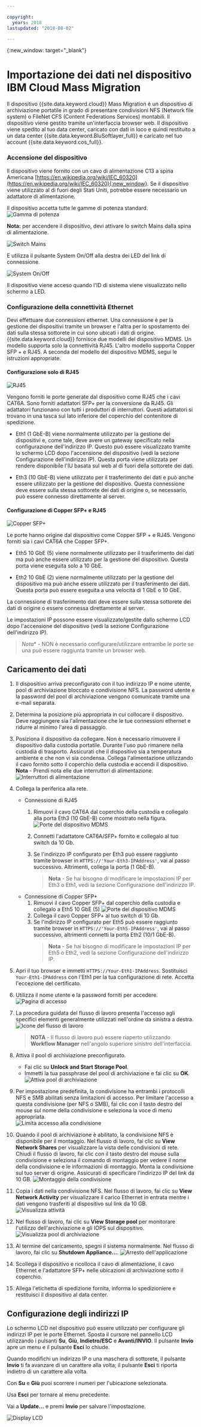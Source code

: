 ```yaml
---

copyright:
  years: 2018
lastupdated: "2018-08-02"

---
```

{:new_window: target="_blank"}

# Importazione dei dati nel dispositivo IBM Cloud Mass Migration

Il dispositivo {{site.data.keyword.cloud}} Mass Migration è un dispositivo di archiviazione portatile in grado di presentare condivisioni NFS (Network file system) o FileNet CFS (Content Federations Services) montabili. Il dispositivo viene gestito tramite un'interfaccia browser web. Il dispositivo viene spedito al tuo data center, caricato con dati in loco e quindi restituito a un data center {{site.data.keyword.BluSoftlayer_full}} e caricato nel tuo account {{site.data.keyword.cos_full}}.


### Accensione del dispositivo

Il dispositivo viene fornito con un cavo di alimentazione C13 a spina Americana [https://en.wikipedia.org/wiki/IEC_60320](https://en.wikipedia.org/wiki/IEC_60320){:new_window}. Se il dispositivo viene utilizzato al di fuori degli Stati Uniti, potrebbe essere necessario un adattatore di alimentazione.

Il dispositivo accetta tutte le gamme di potenza standard.
![Gamma di potenza](/images/PowerRating.png)

**Nota:** per accendere il dispositivo, devi attivare lo switch Mains dalla spina di alimentazione.

![Switch Mains](/images/MDMSPowerOnOff.png)

E utilizza il pulsante System On/Off alla destra dei LED del link di connessione.

![System On/Off](/images/MDMSSystemOnOff.png)

Il dispositivo viene acceso quando l'ID di sistema viene visualizzato nello schermo a LED.


### Configurazione della connettività Ethernet

Devi effettuare due connessioni ethernet. Una connessione è per la gestione dei dispositivi tramite un browser e l'altra per lo spostamento dei dati sulla stessa sottorete in cui sono ubicati i dati di origine.
{{site.data.keyword.cloud}} fornisce due modelli del dispositivo MDMS. Un modello supporta solo la connettività RJ45. L'altro modello supporta Copper SFP + e RJ45. A seconda del modello del dispositivo MDMS, segui le istruzioni appropriate.


#### Configurazione solo di RJ45

![RJ45](/images/RJ45PortZoom.png)

Vengono forniti le porte generate dal dispositivo come RJ45 che i cavi CAT6A. Sono forniti adattatori SFP+ per la conversione da RJ45. Gli adattatori funzionano con tutti i produttori di interruttori. Questi adattatori si trovano in una tasca sul lato inferiore del coperchio del contenitore di spedizione.

- Eth1 (1 GbE-B) viene normalmente utilizzato per la gestione dei dispositivi e, come tale, deve avere un gateway specificato nella configurazione dell'indirizzo IP.  Questo può essere visualizzato tramite lo schermo LCD dopo l'accensione del dispositivo (vedi la sezione Configurazione dell'indirizzo IP). Questa porta viene utilizzata per rendere disponibile l'IU basata sul web al di fuori della sottorete dei dati.

- Eth3 (10 GbE-B) viene utilizzato per il trasferimento dei dati e può anche essere utilizzato per la gestione del dispositivo. Questa connessione deve essere sulla stessa sottorete dei dati di origine o, se necessario, può essere connesso direttamente al server.


#### Configurazione di Copper SFP+ e RJ45

![Copper SFP+](/images/sfp-ports-sized-port5.png)

Le porte hanno origine dal dispositivo come Copper SFP + e RJ45. Vengono forniti sia i cavi CAT6A che Copper SFP+.

- Eth5 10 GbE (5) viene normalmente utilizzato per il trasferimento dei dati ma può anche essere utilizzato per la gestione del dispositivo. Questa porta viene eseguita solo a 10 GbE.

- Eth2 10 GbE (2) viene normalmente utilizzato per la gestione del dispositivo ma può anche essere utilizzato per il trasferimento dei dati. Questa porta può essere eseguita a una velocità di 1 GbE o 10 GbE. 


La connessione di trasferimento dati deve essere sulla stessa sottorete dei dati di origine o essere connessa direttamente al server.

Le impostazioni IP possono essere visualizzate/gestite dallo schermo LCD dopo l'accensione del dispositivo (vedi la sezione Configurazione dell'indirizzo IP). 

>*Nota** - NON è necessario configurare/utilizzare entrambe le porte se una può essere raggiunta tramite un browser web.


## Caricamento dei dati

1.	Il dispositivo arriva preconfigurato con il tuo indirizzo IP e nome utente, pool di archiviazione bloccato e condivisione NFS. La password utente e la password del pool di archiviazione vengono comunicate tramite una e-mail separata.

2.	Determina la posizione più appropriata in cui collocare il dispositivo. Deve raggiungere sia l'alimentazione che le tue connessioni ethernet e ridurre al minimo l'area di passaggio.

3.	Posiziona il dispositivo da collegare. Non è necessario rimuovere il dispositivo dalla custodia portatile. Durante l'uso può rimanere nella custodia di trasporto. Assicurati che il dispositivo sia a temperatura ambiente e che non vi sia condensa. Collega l'alimentazione utilizzando il cavo fornito sotto il coperchio della custodia e accendi il dispositivo.<br/>
    **Nota** - Prendi nota elle due interruttori di alimentazione.
    ![Interruttori di alimentazione](/images/MDMSPowerSwitch.png) 

4. Collega la periferica alla rete.
    - Connessione di RJ45 
  	  1. Rimuovi il cavo CAT6A dal coperchio della custodia e collegalo alla porta Eth3 (10 GbE-B) come mostrato nella figura.
      ![Porte del dispositivo MDMS](/images/MDMSNewEth1and3.png)
      
      2. Connetti l'adattatore CAT6A/SFP+ fornito e collegalo al tuo switch da 10 Gb.
      3. Se l'indirizzo IP configurato per Eth3 può essere raggiunto tramite browser in `HTTPS://'Your-Eth3-IPAddress'`, vai al passo successivo. Altrimenti, collega la porta (1 GbE-B).<br/>
         >**Nota** - Se hai bisogno di modificare le impostazioni IP per Eth3 o Eth1, vedi la sezione Configurazione dell'indirizzo IP.
    - Connessione di Copper SFP+
      1. Rimuovi il cavo Copper SFP+ dal coperchio della custodia e collegalo a Eth5 10 GbE (5)
         ![Porte del dispositivo MDMS](/images/sfp-ports-sized-ports-labeled.png)
      2. Collega il cavo Copper SFP+ al tuo switch di 10 Gb.
      3. Se l'indirizzo IP configurato per Eth5 può essere raggiunto tramite browser in `HTTPS://'Your-Eth5-IPAddress'`, vai al passo successivo, altrimenti connetti la porta Eth2 (10/1 GbE-B).<br/>
         >**Nota** - Se hai bisogno di modificare le impostazioni IP per Eth5 o Eth2, vedi la sezione Configurazione dell'indirizzo IP.


5. Apri il tuo browser e immetti `HTTPS://Your-Eth1-IPAddress`. Sostituisci `Your-Eth1-IPAddress` con l'Eth1 per la tua configurazione di rete. Accetta l'eccezione del certificato.

6. Utilizza il nome utente e la password forniti per accedere.<br/>
    ![Pagina di accesso](/images/Login.png)

7. La procedura guidata del flusso di lavoro presenta l'accesso agli specifici elementi generalmente utilizzati nell'ordine da sinistra a destra.  <br/>
    ![Icone del flusso di lavoro](/images/workflow.png) <br/>
    >**NOTA** - Il flusso di lavoro può essere riaperto utilizzando **Workflow Manager** nell'angolo superiore sinistro dell'interfaccia.

8.	Attiva il pool di archiviazione preconfigurato.
    - Fai clic su **Unlock and Start Storage Pool**.
    - Immetti la tua passphrase del pool di archiviazione e fai clic su **OK**.
    ![Attiva pool di archiviazione](/images/UnlockPool.png)

9. Per impostazione predefinita, la condivisione ha entrambi i protocolli NFS e SMB abilitati senza limitazioni di accesso. Per limitare l'accesso a questa condivisione (per NFS o SMB), fai clic con il tasto destro del mouse sul nome della condivisione e seleziona la voce di menu appropriata.<br/>
   ![Limita accesso alla condivisione](/images/ShareControls.png)

10. Quando il pool di archiviazione è abilitato, la condivisione NFS è disponibile per il montaggio. Nel flusso di lavoro, fai clic su **View Network Shares** per visualizzare la vista delle condivisioni di rete. Chiudi il flusso di lavoro, fai clic con il tasto destro del mouse sulla condivisione e seleziona il comando di montaggio per vedere il nome della condivisione e le informazioni di montaggio. Monta la condivisione sul tuo server di origine. Assicurati di specificare l'indirizzo IP del link da 10 GB.
    ![Montaggio della condivisione](/images/MountCommand.png)

11. Copia i dati nella condivisione NFS. Nel flusso di lavoro, fai clic su **View Network Activity** per visualizzare il carico Ethernet in entrata mentre i dati vengono trasferiti al dispositivo sul link da 10 GB.
    ![Visualizza attività](/images/UserGuide13.png)

12. Nel flusso di lavoro, fai clic su **View Storage pool** per monitorare l'utilizzo dell'archiviazione e gli IOPS sul dispositivo.
    ![Visualizza pool di archiviazione](/images/UserGuide14.png)

13.	Al termine del caricamento, spegni il sistema normalmente. Nel flusso di lavoro, fai clic su **Shutdown Appliance...**.
    ![Arresto dell'applicazione](/images/Shutdown.png)

14.	Scollega il dispositivo e ricolloca il cavo di alimentazione, il cavo Ethernet e l'adattatore SFP+ nelle ubicazioni di archiviazione sotto il coperchio.

16.	Allega l'etichetta di spedizione fornita, informa lo spedizioniere e restituisci il dispositivo al data center. 


## Configurazione degli indirizzi IP

Lo schermo LCD nel dispositivo può essere utilizzato per configurare gli indirizzi IP per le porte Ethernet. Sposta il cursore nel pannello LCD utilizzando i pulsanti **Su**, **Giù**, **Indietro/ESC** e **Avanti/INVIO**. Il pulsante **Invio** apre un menu e il pulsante **Esci** lo chiude.

Quando modifichi un indirizzo IP o una maschera di sottorete, il pulsante **Invio** ti fa avanzare di un carattere alla volta; il pulsante **Esci** ti riporta indietro di un carattere alla volta. 

Con **Su** e **Giù** puoi scorrere i numeri per l'ubicazione selezionata.

Usa **Esci** per tornare al menu precedente.

Vai a **Update...** e premi **Invio** per salvare l'impostazione.

  ![Display LCD](/images/MDMSLCD.png)
